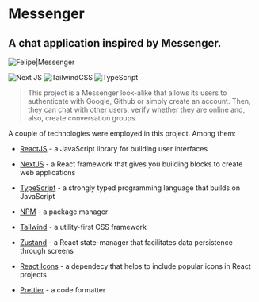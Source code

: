 # Messenger

## A chat application inspired by Messenger.

![Felipe|Messenger](https://img.shields.io/badge/FelipeMDantas-Messenger-white)

<p>

![Next JS](https://img.shields.io/badge/Next-black?style=for-the-badge&logo=next.js&logoColor=white)
![TailwindCSS](https://img.shields.io/badge/tailwindcss-%2338B2AC.svg?style=for-the-badge&logo=tailwind-css&logoColor=white)
![TypeScript](https://img.shields.io/badge/typescript-%23007ACC.svg?style=for-the-badge&logo=typescript&logoColor=white)

> This project is a Messenger look-alike that allows its users to authenticate with Google, Github or simply create an account. Then, they can chat with other users, verify whether they are online and, also, create conversation groups.

A couple of technologies were employed in this project. Among them:

- [ReactJS] - a JavaScript library for building user interfaces
- [NextJS] - a React framework that gives you building blocks to create web applications
- [TypeScript] - a strongly typed programming language that builds on JavaScript

- [NPM] - a package manager
- [Tailwind] - a utility-first CSS framework
- [Zustand] - a React state-manager that facilitates data persistence through screens
- [React Icons] - a dependecy that helps to include popular icons in React projects
- [Prettier] - a code formatter

  [reactjs]: https://reactjs.org/
  [nextjs]: https://nextjs.org/
  [npm]: https://www.npmjs.com/
  [typescript]: https://www.typescriptlang.org/
  [tailwind]: https://tailwindcss.com/
  [zustand]: https://github.com/pmndrs/zustand
  [react icons]: https://react-icons.github.io/react-icons/
  [prettier]: https://prettier.io/
